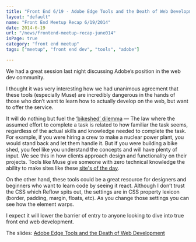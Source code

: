 ```yaml
---
title: "Front End 6/19 - Adobe Edge Tools and the Death of Web Development"
layout: "default"
name: "Front End Meetup Recap 6/19/2014"
date: 2014-6-19
url: "/news/frontend-meetup-recap-june014"
isPage: true
category: "front end meetup"
tags: ["meetup", "front end dev", "tools", "adobe"]

---
```


We had a great session last night discussing Adobe’s position in the web dev community.

I thought it was very interesting how we had unanimous agreement that these tools (especially Muse) are incredibly dangerous in the hands of those who don’t want to learn how to actually develop on the web, but want to offer the service. 

It will do nothing but fuel the [‘bikeshed’ dilemma](http://en.wikipedia.org/wiki/Parkinson's_law_of_triviality) &mdash; The law where the assumed effort to complete a task is related to how familiar the task seems, regardless of the actual skills and knowledge needed to complete the task. For example, if you were hiring a crew to make a nuclear power plant, you would stand back and let them handle it. But if you were building a bike shed, you feel like you understand the concepts and will have plenty of input. We see this in how clients approach design and functionality on their projects. Tools like Muse give someone with zero technical knowledge the ability to make sites like these [site's of the day](http://muse.adobe.com/site-of-the-day).

On the other hand, these tools could be a great resource for designers and beginners who want to learn code by seeing it react. Although I don’t trust the CSS which Reflow spits out, the settings are in CSS property lexicon (border, padding, margin, floats, etc). As you change those settings you can see how the element warps. 

I expect it will lower the barrier of entry to anyone looking to dive into true front end web development.

The slides: [Adobe Edge Tools and the Death of Web Development](http://azanebrain.github.io/slides-adobeedge)